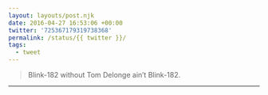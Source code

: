 ```yaml
---
layout: layouts/post.njk
date: 2016-04-27 16:53:06 +00:00
twitter: '725367179319738368'
permalink: /status/{{ twitter }}/
tags: 
  - tweet
---
```


> Blink-182 without Tom Delonge ain’t Blink-182.

---
